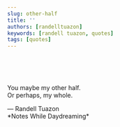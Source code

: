 ```yaml
---
slug: other-half
title: ''
authors: [randelltuazon]
keywords: [randell tuazon, quotes]
tags: [quotes]
---
```


<br/><br/><br/>

You maybe my other half.  
Or perhaps, my whole.

<footer>
  — Randell Tuazon 
  <div class="text-xs mt-2 text-stone-500">*Notes While Daydreaming*</div>
</footer>
